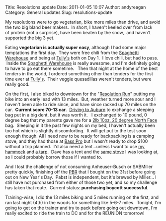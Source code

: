 Title: Resolutions update
Date: 2011-01-05 10:07
Author: andyreagan
Category: General updates
Slug: resolutions-update

My resolutions were to go vegetarian, bike more miles than drive, and
avoid the two big bland beer makers.  In short, I haven't keeled over
from lack of protein (not a surprise), have been beaten by the snow,
 and haven't supported the big 3 yet.

Eating **vegetarian is actually super easy**, although I had some major
temptations the first day.  They were free chili from the [Spaghetti
Warehouse](http://www.meatballs.com/) and being at
[Tully's](http://www.tullysgoodtimes.com/) both on Day 1.  I love chili,
but had to pass.  Inside the [Spaghetti
Warehouse](http://www.meatballs.com/) is really awesome, and I'm
definitely going to have to go eat there sometime.   Then that night at
the home of the best tenders in the world, I ordered something other
than tenders for the first time ever at
[Tully's](http://www.tullysgoodtimes.com/).  Their veggie quesadillas
weren't tenders, but were really good.

On the first, I also biked to downtown for the "[Resolution
Run](http://centralny.ynn.com/content/top_stories/528582/resolution-run-held-in-syracuse/)"
putting my bike into an early lead with 13 miles.  But, weather turned
more sour and I haven't been able to ride since, and have since racked
up 70 miles on the car.  **Current score 70-13 car**.  [Driving to
Auburn](http://maps.google.com/maps?f=q&source=s_q&hl=en&geocode=FYzTjwIdD61z-ymbXa9Sb_jZiTEFC2TkvP-stw%3BFa0IjwIdeQFv-yFseALhPxhrQg&q=from:+4352+clark+ter+marcellus+ny+to:+bass+pro+shop,+auburn+ny&sll=37.0625,-95.677068&sspn=47.569986,56.689453&ie=UTF8&t=h&z=11&saddr=4352+clark+ter+marcellus+ny&daddr=bass+pro+shop,+auburn+ny)
to exchange a sleeping bag put in a big dent, but it was worth it.   I
exchanged to 10 pound, 0 degree bag that my parents gave me for a [2lb
10oz. 20 degree North
Face](http://www.thenorthface.com/catalog/sc-gear/cats-meow.html) bag.
 Sleeping in it the past few nights on my bed, I haven't actually been
too hot which is slightly discomforting.  It will get put to the test
soon enough though. All I need now to be ready for backpacking is a
camping stove, and they had those at [Bass
Pro](http://www.basspro.com/homepage.html) but I wasn't ready to drop
\$100 without a trip planned.  I'd also need a tent...unless I want to
use [my
hammock](http://www.campist.com/archives/eno-singlenest-hammock.jpg) and
[a
tarp](http://www.amazon.com/FEET-COVER-TARP-CANOPY-HEAVY/dp/B002AQ84VE).
 Dave has a tent and the [same stove](http://www.rei.com/product/709000)
I was looking at, so I could probably borrow those if I wanted to.

And I lost the challenge of not consuming Anheuser-Busch or SABMiller
pretty quickly, finishing off the
[PBR](http://en.wikipedia.org/wiki/Pabst_Blue_Ribbon) that I bought on
the 31st before going out on New Year's Day.  Pabst is independent, but
it's brewed by Miller... I still have not purchased from either of those
two yet, and so my challenge has taken that route.  Current status:
**purchasing boycott successful**.

Training-wise, I did the 13 miles biking and 5 miles running on the
first, and ran last night (4th) in the woods for something like 5-6-7
miles.  Tonight, I'm going to get on the trainer and try to pack before
going out downtown, I'm really excited to ride the train to DC and for
the REUNION tomorrow!
